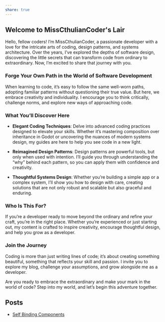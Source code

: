 ```yaml
---
share: true
---
```


## Welcome to MissCthulianCoder's Lair

Hello, fellow coders! I’m MissCthulianCoder, a passionate developer with a love for the intricate arts of coding, design patterns, and systems architecture. Over the years, I’ve explored the depths of software design, discovering the little secrets that can transform code from ordinary to extraordinary. Now, I’m excited to share that journey with you.

### Forge Your Own Path in the World of Software Development

When learning to code, it’s easy to follow the same well-worn paths, adopting familiar patterns without questioning their true value. But here, we embrace creativity and individuality. I encourage you to think critically, challenge norms, and explore new ways of approaching code.

### What You’ll Discover Here

- **Elegant Coding Techniques**: Delve into advanced coding practices designed to elevate your skills. Whether it’s mastering composition over inheritance in Godot or uncovering the nuances of modern systems design, my guides are here to help you see code in a new light.
  
- **Reimagined Design Patterns**: Design patterns are powerful tools, but only when used with intention. I’ll guide you through understanding the “why” behind each pattern, so you can apply them with confidence and creativity.

- **Thoughtful Systems Design**: Whether you’re building a simple app or a complex system, I’ll show you how to design with care, creating solutions that are not only robust and scalable but also graceful and enduring.

### Who Is This For?

If you’re a developer ready to move beyond the ordinary and refine your craft, you’re in the right place. Whether you’re experienced or just starting out, my content is crafted to inspire creativity, encourage thoughtful design, and help you grow as a developer.

### Join the Journey

Coding is more than just writing lines of code; it’s about creating something beautiful, something that reflects your skill and passion. I invite you to explore my blog, challenge your assumptions, and grow alongside me as a developer.

Are you ready to embrace the extraordinary and make your mark in the world of code? Step into my world, and let’s begin this adventure together.

## Posts

<span><ul class="dataview dataview-ul dataview-result-list-root-ul"><li class="dataview-result-list-li"><span><p dir="auto"><a data-tooltip-position="top" aria-label="Self Binding Components" data-href="Self Binding Components" href="Self Binding Components" class="internal-link" target="_blank" rel="noopener">Self Binding Components</a></p></span></li></ul></span>